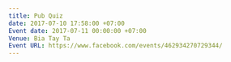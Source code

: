 ```yaml
---
title: Pub Quiz
date: 2017-07-10 17:58:00 +07:00
Event date: 2017-07-11 00:00:00 +07:00
Venue: Bia Tay Ta
Event URL: https://www.facebook.com/events/462934270729344/
---
```


